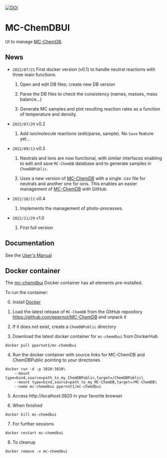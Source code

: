 [![DOI](https://zenodo.org/badge/515063130.svg)](https://zenodo.org/badge/latestdoi/515063130)

# MC-ChemDBUI

UI to manage [MC-ChemDB](https://github.com/ppernot/MC-ChemDB).

## News

* `2022/07/21` First docker version (v0.1) to handle neutral reactions with three main functions:

    1. Open and edit DB files; create new DB version

    2. Parse the DB files to check the consistency (names, masses, mass balance...)
    
    3. Generate MC samples and plot resulting reaction rates as a function of temperature
    and density.

* `2022/07/29` v0.2

    1. Add ion/molecule reactions (edit/parse, sample). No `Save` feature yet...

* `2022/09/13` v0.3

    1. Neutrals and Ions are now functional, with similar interfaces enabling to edit and save `MC-ChemDB` database and to generate samples in `ChemDBPublic`.
    
    2. Uses a new version of [MC-ChemDB](https://github.com/ppernot/MC-ChemDB) with a single .csv file for neutrals and another one for ions. This enables an easier management of [MC-ChemDB](https://github.com/ppernot/MC-ChemDB) with GitHub.
    
* `2022/10/11` v0.4

    1. Implements the management of photo-processes.
    
* `2022/11/29` v1.0

    1. First full version
    
    
## Documentation

See the [User's Manual](https://raw.githubusercontent.com/ppernot/MC-ChemDBUI/main/docs/manual.pdf)

## Docker container

The [mc-chemdbui](https://hub.docker.com/repository/docker/ppernot1/mc-chemdbui)
Docker container has all elements pre-installed.

To run the container:

0. Install [Docker](https://www.docker.com/products/docker-desktop)

1. Load the latest release of `MC-ChemDB` from the GitHub repository https://github.com/ppernot/MC-ChemDB and unpack it 

2. If it does not exist, create a `ChemDBPublic` directory 

3. Download the latest docker container for `mc-chemdbui` from DockerHub 
```
docker pull ppernot1/mc-chemdbui
``` 

4. Run the docker container with source links for MC-ChemDB and ChemDBPublic pointing to *your* directories 
```
docker run -d -p 3820:3820\
	--mount type=bind,source=path_to_my_ChemDBPublic,target=/ChemDBPublic\
	--mount type=bind,source=path_to_my_MC-ChemDB,target=/MC-ChemDB\
	--name mc-chemdbui ppernot1/mc-chemdbui 
```

5. Access http://localhost:3820 in your favorite browser

6. When finished
```
docker kill mc-chemdbui
```

7. For further sessions
```
docker restart mc-chemdbui
```

8. To cleanup
```
docker remove -v mc-chemdbui
```
